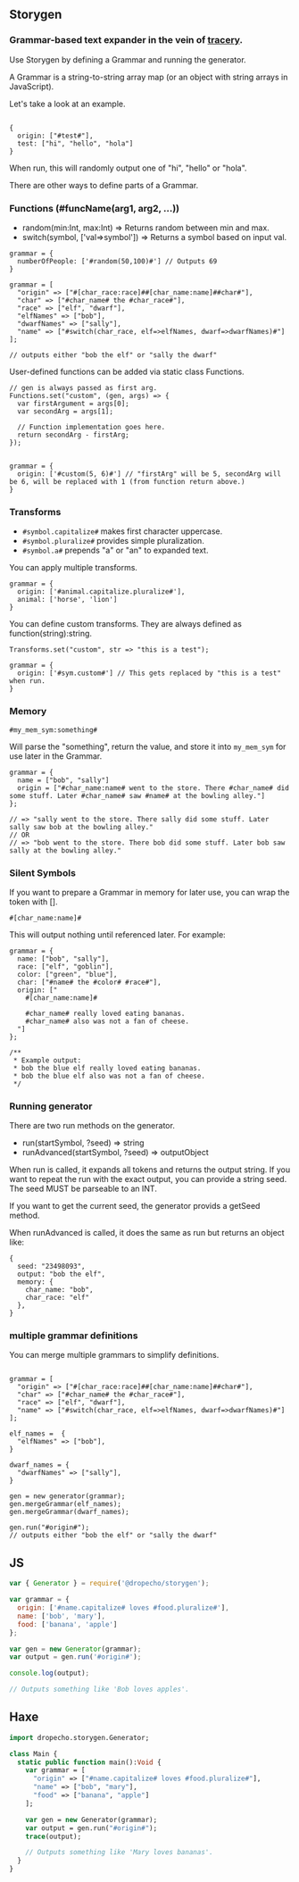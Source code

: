 ## Storygen
### Grammar-based text expander in the vein of [tracery](https://www.tracery.io).

Use Storygen by defining a Grammar and running the generator.

A Grammar is a string-to-string array map (or an object with string arrays in JavaScript).

Let's take a look at an example.
```

{
  origin: ["#test#"],
  test: ["hi", "hello", "hola"]
}

```

When run, this will randomly output one of "hi", "hello" or "hola".

There are other ways to define parts of a Grammar.

### Functions (#funcName(arg1, arg2, ...))
- random(min:Int, max:Int) => Returns random between min and max.
- switch(symbol, ['val=>symbol']) => Returns a symbol based on input val.

```
grammar = {
  numberOfPeople: ['#random(50,100)#'] // Outputs 69
}
```

```
grammar = [
  "origin" => ["#[char_race:race]##[char_name:name]##char#"],
  "char" => ["#char_name# the #char_race#"],
  "race" => ["elf", "dwarf"],
  "elfNames" => ["bob"],
  "dwarfNames" => ["sally"],
  "name" => ["#switch(char_race, elf=>elfNames, dwarf=>dwarfNames)#"]
];

// outputs either "bob the elf" or "sally the dwarf"

```

User-defined functions can be added via static class Functions.

```
// gen is always passed as first arg.
Functions.set("custom", (gen, args) => {
  var firstArgument = args[0];
  var secondArg = args[1];
  
  // Function implementation goes here.
  return secondArg - firstArg;
});


grammar = {
  origin: ['#custom(5, 6)#'] // "firstArg" will be 5, secondArg will be 6, will be replaced with 1 (from function return above.)
}
```


### Transforms

- `#symbol.capitalize#` makes first character uppercase.
- `#symbol.pluralize#` provides simple pluralization.
- `#symbol.a#` prepends "a" or "an" to expanded text.


You can apply multiple transforms.

```
grammar = {
  origin: ['#animal.capitalize.pluralize#'],
  animal: ['horse', 'lion']
}
```

You can define custom transforms. They are always defined as function(string):string.

```
Transforms.set("custom", str => "this is a test");

grammar = {
  origin: ['#sym.custom#'] // This gets replaced by "this is a test" when run.
}
```

### Memory

`#my_mem_sym:something#`

Will parse the "something", return the value, and store it into `my_mem_sym` for use later in the Grammar.

```
grammar = {
  name = ["bob", "sally"]
  origin = ["#char_name:name# went to the store. There #char_name# did some stuff. Later #char_name# saw #name# at the bowling alley."]
};

// => "sally went to the store. There sally did some stuff. Later sally saw bob at the bowling alley."
// OR
// => "bob went to the store. There bob did some stuff. Later bob saw sally at the bowling alley."

```

### Silent Symbols

If you want to prepare a Grammar in memory for later use, you can wrap
the token with [].

```
#[char_name:name]#
```

This will output nothing until referenced later. For example:

```
grammar = {
  name: ["bob", "sally"],
  race: ["elf", "goblin"],
  color: ["green", "blue"],
  char: ["#name# the #color# #race#"],
  origin: ["
    #[char_name:name]#

    #char_name# really loved eating bananas.
    #char_name# also was not a fan of cheese.
  "]
};

/**
 * Example output:
 * bob the blue elf really loved eating bananas.
 * bob the blue elf also was not a fan of cheese.
 */

```

### Running generator

There are two run methods on the generator.
  - run(startSymbol, ?seed) => string
  - runAdvanced(startSymbol, ?seed) => outputObject

When run is called, it expands all tokens and returns the output string.
If you want to repeat the run with the exact output, you can provide a string
seed.  The seed MUST be parseable to an INT.

If you want to get the current seed, the generator provids a getSeed method.

When runAdvanced is called, it does the same as run but returns an object like:
```
{
  seed: "23498093", 
  output: "bob the elf", 
  memory: {
    char_name: "bob",
    char_race: "elf"
  }, 
}
```

### multiple grammar definitions
You can merge multiple grammars to simplify definitions.


```

grammar = [
  "origin" => ["#[char_race:race]##[char_name:name]##char#"],
  "char" => ["#char_name# the #char_race#"],
  "race" => ["elf", "dwarf"],
  "name" => ["#switch(char_race, elf=>elfNames, dwarf=>dwarfNames)#"]
];

elf_names =  {
  "elfNames" => ["bob"],
}

dwarf_names = {
  "dwarfNames" => ["sally"],
}

gen = new generator(grammar);
gen.mergeGrammar(elf_names);
gen.mergeGrammar(dwarf_names);

gen.run("#origin#");
// outputs either "bob the elf" or "sally the dwarf"

```

## JS

```js
var { Generator } = require('@dropecho/storygen');

var grammar = {
  origin: ['#name.capitalize# loves #food.pluralize#'],
  name: ['bob', 'mary'],
  food: ['banana', 'apple']
};

var gen = new Generator(grammar);
var output = gen.run('#origin#');

console.log(output);

// Outputs something like 'Bob loves apples'.

```


## Haxe

```haxe
import dropecho.storygen.Generator;

class Main {
  static public function main():Void {
    var grammar = [
      "origin" => ["#name.capitalize# loves #food.pluralize#"],
      "name" => ["bob", "mary"],
      "food" => ["banana", "apple"]
    ];

    var gen = new Generator(grammar);
    var output = gen.run("#origin#");
    trace(output);

    // Outputs something like 'Mary loves bananas'.
  }
}

```
